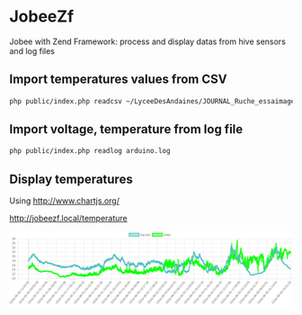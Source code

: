 # JobeeZf
Jobee with Zend Framework:
process and display datas from hive sensors and log files

## Import temperatures values from CSV
```sh
php public/index.php readcsv ~/LyceeDesAndaines/JOURNAL_Ruche_essaimage.CSV
```

## Import voltage, temperature from log file

```sh
php public/index.php readlog arduino.log
```
## Display temperatures

Using http://www.chartjs.org/


http://jobeezf.local/temperature

![Entry and topbar temperatures of hive](https://raw.githubusercontent.com/Jodaille/JobeeZf/master/public/img/TopbarEntryTemperatureSwarm.png)
